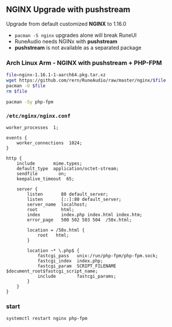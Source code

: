 NGINX Upgrade with pushstream
---

Upgrade from default customized **NGINX** to 1.16.0
- `pacman -S nginx` upgrades alone will break RuneUI
- RuneAudio needs NGINx with **pushstream**
- **pushstream** is not available as a separated package


### Arch Linux Arm - NGINX with pushstream + PHP-FPM
```sh
file=nginx-1.16.1-1-aarch64.pkg.tar.xz
wget https://github.com/rern/RuneAudio/raw/master/nginx/$file
pacman -U $file
rm $file

pacman -Sy php-fpm
```
### `/etc/nginx/nginx.conf`
```
worker_processes  1;

events {
    worker_connections  1024;
}

http {
    include       mime.types;
    default_type  application/octet-stream;
    sendfile        on;
    keepalive_timeout  65;

    server {
        listen       80 default_server;
        listen       [::]:80 default_server;
        server_name  localhost;
        root         html;
        index        index.php index.html index.htm;
        error_page   500 502 503 504  /50x.html;
		
        location = /50x.html {
            root   html;
        }
		
        location ~* \.php$ {
            fastcgi_pass   unix:/run/php-fpm/php-fpm.sock;
            fastcgi_index  index.php;
            fastcgi_param  SCRIPT_FILENAME    $document_root$fastcgi_script_name;
            include        fastcgi_params;
        }
    }
}
```
### start
```sh
systemctl restart nginx php-fpm
```
